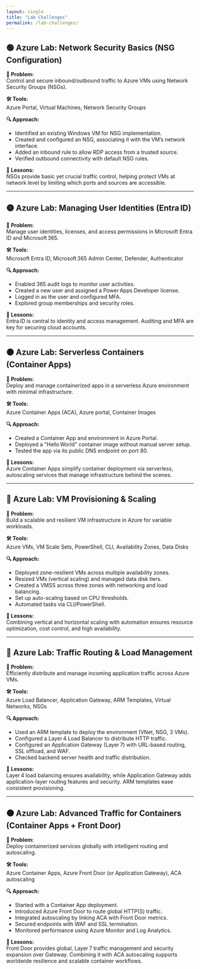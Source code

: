 ```yaml
---
layout: single
title: "Lab Challenges"
permalink: /lab-challenges/
---
```


## 🟢 Azure Lab: Network Security Basics (NSG Configuration)

**🧩 Problem:**  
Control and secure inbound/outbound traffic to Azure VMs using Network Security Groups (NSGs).

**🛠️ Tools:**  
Azure Portal, Virtual Machines, Network Security Groups

**🔍 Approach:**  
- Identified an existing Windows VM for NSG implementation.  
- Created and configured an NSG, associating it with the VM’s network interface.  
- Added an inbound rule to allow RDP access from a trusted source.  
- Verified outbound connectivity with default NSG rules.

**🎯 Lessons:**  
NSGs provide basic yet crucial traffic control, helping protect VMs at network level by limiting which ports and sources are accessible.

---

## 🟡 Azure Lab: Managing User Identities (Entra ID)

**🧩 Problem:**  
Manage user identities, licenses, and access permissions in Microsoft Entra ID and Microsoft 365.

**🛠️ Tools:**  
Microsoft Entra ID, Microsoft 365 Admin Center, Defender, Authenticator

**🔍 Approach:**  
- Enabled 365 audit logs to monitor user activities.  
- Created a new user and assigned a Power Apps Developer license.  
- Logged in as the user and configured MFA.  
- Explored group memberships and security roles.

**🎯 Lessons:**  
Entra ID is central to identity and access management. Auditing and MFA are key for securing cloud accounts.

---

## 🟠 Azure Lab: Serverless Containers (Container Apps)

**🧩 Problem:**  
Deploy and manage containerized apps in a serverless Azure environment with minimal infrastructure.

**🛠️ Tools:**  
Azure Container Apps (ACA), Azure portal, Container Images

**🔍 Approach:**  
- Created a Container App and environment in Azure Portal.  
- Deployed a "Hello World" container image without manual server setup.  
- Tested the app via its public DNS endpoint on port 80.

**🎯 Lessons:**  
Azure Container Apps simplify container deployment via serverless, autoscaling services that manage infrastructure behind the scenes.

---

## 🔵 Azure Lab: VM Provisioning & Scaling

**🧩 Problem:**  
Build a scalable and resilient VM infrastructure in Azure for variable workloads.

**🛠️ Tools:**  
Azure VMs, VM Scale Sets, PowerShell, CLI, Availability Zones, Data Disks

**🔍 Approach:**  
- Deployed zone-resilient VMs across multiple availability zones.  
- Resized VMs (vertical scaling) and managed data disk tiers.  
- Created a VMSS across three zones with networking and load balancing.  
- Set up auto-scaling based on CPU thresholds.  
- Automated tasks via CLI/PowerShell.

**🎯 Lessons:**  
Combining vertical and horizontal scaling with automation ensures resource optimization, cost control, and high availability.

---

## 🔵 Azure Lab: Traffic Routing & Load Management

**🧩 Problem:**  
Efficiently distribute and manage incoming application traffic across Azure VMs.

**🛠️ Tools:**  
Azure Load Balancer, Application Gateway, ARM Templates, Virtual Networks, NSGs

**🔍 Approach:**  
- Used an ARM template to deploy the environment (VNet, NSG, 3 VMs).  
- Configured a Layer 4 Load Balancer to distribute HTTP traffic.  
- Configured an Application Gateway (Layer 7) with URL-based routing, SSL offload, and WAF.  
- Checked backend server health and traffic distribution.

**🎯 Lessons:**  
Layer 4 load balancing ensures availability, while Application Gateway adds application-layer routing features and security. ARM templates ease consistent provisioning.  


---

## ⚫️ Azure Lab: Advanced Traffic for Containers (Container Apps + Front Door)

**🧩 Problem:**  
Deploy containerized services globally with intelligent routing and autoscaling.

**🛠️ Tools:**  
Azure Container Apps, Azure Front Door (or Application Gateway), ACA autoscaling

**🔍 Approach:**  
- Started with a Container App deployment.  
- Introduced Azure Front Door to route global HTTP(S) traffic.  
- Integrated autoscaling by linking ACA with Front Door metrics.  
- Secured endpoints with WAF and SSL termination.  
- Monitored performance using Azure Monitor and Log Analytics.

**🎯 Lessons:**  
Front Door provides global, Layer 7 traffic management and security expansion over Gateway. Combining it with ACA autoscaling supports worldwide resilience and scalable container workflows. 
